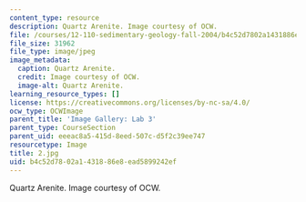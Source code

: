 ```yaml
---
content_type: resource
description: Quartz Arenite. Image courtesy of OCW.
file: /courses/12-110-sedimentary-geology-fall-2004/b4c52d7802a1431886e8ead5899242ef_2.jpg
file_size: 31962
file_type: image/jpeg
image_metadata:
  caption: Quartz Arenite.
  credit: Image courtesy of OCW.
  image-alt: Quartz Arenite.
learning_resource_types: []
license: https://creativecommons.org/licenses/by-nc-sa/4.0/
ocw_type: OCWImage
parent_title: 'Image Gallery: Lab 3'
parent_type: CourseSection
parent_uid: eeeac8a5-415d-8eed-507c-d5f2c39ee747
resourcetype: Image
title: 2.jpg
uid: b4c52d78-02a1-4318-86e8-ead5899242ef
---
```

Quartz Arenite. Image courtesy of OCW.